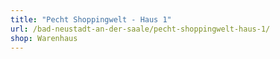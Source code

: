 ```yaml
---
title: "Pecht Shoppingwelt - Haus 1"
url: /bad-neustadt-an-der-saale/pecht-shoppingwelt-haus-1/
shop: Warenhaus
---
```

